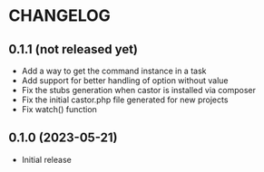 # CHANGELOG

## 0.1.1 (not released yet)

* Add a way to get the command instance in a task
* Add support for better handling of option without value
* Fix the stubs generation when castor is installed via composer
* Fix the initial castor.php file generated for new projects
* Fix watch() function

## 0.1.0 (2023-05-21)

* Initial release
